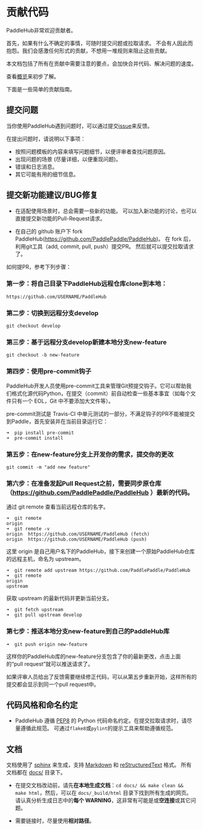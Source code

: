 # 贡献代码

PaddleHub非常欢迎贡献者。

首先，如果有什么不确定的事情，可随时提交问题或拉取请求。 不会有人因此而抱怨。我们会感激任何形式的贡献，不想用一堆规则来阻止这些贡献。

本文档包括了所有在贡献中需要注意的要点，会加快合并代码、解决问题的速度。

查看[概览](../overview.md)来初步了解。

下面是一些简单的贡献指南。

## 提交问题

当你使用PaddleHub遇到问题时，可以通过提交[issue](https://github.com/PaddlePaddle/PaddleHub/issues)来反馈。

在提出问题时，请说明以下事项：

* 按照问题模板的内容来填写问题细节，以便评审者查找问题原因。
* 出现问题的场景 (尽量详细，以便重现问题)。
* 错误和日志消息。
* 其它可能有用的细节信息。

## 提交新功能建议/BUG修复

* 在适配使用场景时，总会需要一些新的功能。 可以加入新功能的讨论，也可以直接提交新功能的Pull-Request请求。

* 在自己的 github 账户下 fork PaddleHub(https://github.com/PaddlePaddle/PaddleHub)。 在 fork 后， 利用git工具（add, commit, pull, push）提交PR。 然后就可以提交拉取请求了。

如何提PR，参考下列步骤：

### 第一步：将自己目录下PaddleHub远程仓库clone到本地：

```
https://github.com/USERNAME/PaddleHub
```

### 第二步：切换到远程分支develop

```
git checkout develop
```

### 第三步：基于远程分支develop新建本地分支new-feature

```
git checkout -b new-feature
```

### 第四步：使用pre-commit钩子

PaddleHub开发人员使用pre-commit工具来管理Git预提交钩子。它可以帮助我们格式化源代码Python，在提交（commit）前自动检查一些基本事宜（如每个文件只有一个 EOL，Git 中不要添加大文件等）。

pre-commit测试是 Travis-CI 中单元测试的一部分，不满足钩子的PR不能被提交到Paddle，首先安装并在当前目录运行它：

```shell
➜  pip install pre-commit
➜  pre-commit install
```


### 第五步：在new-feature分支上开发你的需求，提交你的更改

```
git commit -m "add new feature"
```

### 第六步：在准备发起Pull Request之前，需要同步原仓库（https://github.com/PaddlePaddle/PaddleHub ）最新的代码。

通过 git remote 查看当前远程仓库的名字。

```shell
➜  git remote
origin
➜  git remote -v
origin	https://github.com/USERNAME/PaddleHub (fetch)
origin	https://github.com/USERNAME/PaddleHub (push)
```

这里 origin 是自己用户名下的PaddleHub，接下来创建一个原始PaddleHub仓库的远程主机，命名为 upstream。
```shell
➜  git remote add upstream https://github.com/PaddlePaddle/PaddleHub
➜  git remote
origin
upstream
```

获取 upstream 的最新代码并更新当前分支。
```shell
➜  git fetch upstream
➜  git pull upstream develop
```

### 第七步：推送本地分支new-feature到自己的PaddleHub库

```
➜  git push origin new-feature
```

这样你的PaddleHub库的new-feature分支包含了你的最新更改，点击上面的“pull request”就可以推送请求了。

如果评审人员给出了反馈需要继续修正代码，可以从第五步重新开始，这样所有的提交都会显示到同一个pull request中。

## 代码风格和命名约定

* PaddleHub 遵循 [PEP8](https://www.python.org/dev/peps/pep-0008/) 的 Python 代码命名约定。在提交拉取请求时，请尽量遵循此规范。 可通过`flake8`或`pylint`的提示工具来帮助遵循规范。

## 文档

文档使用了 [sphinx](http://sphinx-doc.org/) 来生成，支持 [Markdown](https://guides.github.com/features/mastering-markdown/) 和 [reStructuredText](http://www.sphinx-doc.org/en/master/usage/restructuredtext/basics.html) 格式。 所有文档都在 [docs/](../../) 目录下。

* 在提交文档改动前，请先**在本地生成文档**：`cd docs/ && make clean && make html`，然后，可以在 `docs/_build/html` 目录下找到所有生成的网页。 请认真分析生成日志中的**每个 WARNING**，这非常有可能是或**空连接**或其它问题。

* 需要链接时，尽量使用**相对路径**。
